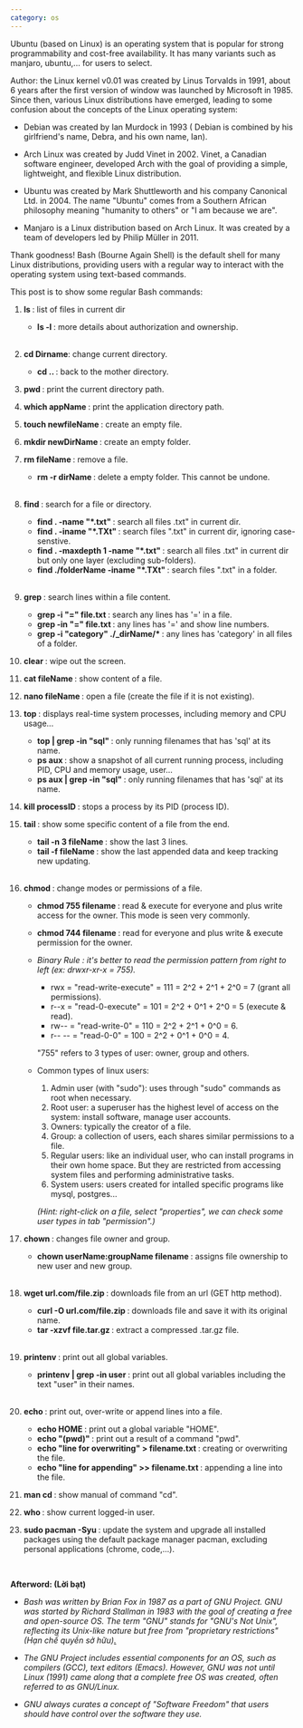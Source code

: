 ```yaml
---
category: os
---
```


Ubuntu (based on Linux) is an operating system that is popular for strong programmability and cost-free availability. It has many variants such as manjaro, ubuntu,... for users to select.

Author: the Linux kernel v0.01 was created by Linus Torvalds in 1991, about 6 years after the first version of window was launched by Microsoft in 1985. Since then, various Linux distributions have emerged, leading to some confusion about the concepts of the Linux operating system:

- Debian was created by Ian Murdock in 1993 ( Debian is combined by his girlfriend's name, Debra, and his own name, Ian).

- Arch Linux was created by Judd Vinet in 2002. Vinet, a Canadian software engineer, developed Arch with the goal of providing a simple, lightweight, and flexible Linux distribution.

- Ubuntu was created by Mark Shuttleworth and his company Canonical Ltd. in 2004. The name "Ubuntu" comes from a Southern African philosophy meaning "humanity to others" or "I am because we are".

- Manjaro is a Linux distribution based on Arch Linux. It was created by a team of developers led by Philip Müller in 2011.

Thank goodness! Bash (Bourne Again Shell) is the default shell for many Linux distributions, providing users with a regular way to interact with the operating system using text-based commands.


This post is to show some regular Bash commands:

1. <b>ls </b>: list of files in current dir
    - <b>ls -l </b>: more details about authorization and ownership.<br><br>

2. <b>cd Dirname</b>: change current directory.
    - <b>cd .. </b>: back to the mother directory.

3. <b>pwd </b>: print the current directory path.

4. <b>which appName </b>: print the application directory path.

5. <b>touch newfileName </b>: create an empty file.

6. <b>mkdir newDirName </b>: create an empty folder.

7. <b>rm fileName </b>: remove a file.
    - <b>rm -r dirName </b>: delete a empty folder. This cannot be undone.<br><br>

8. <b>find </b>: search for a file or directory.
    - <b>find . -name "*.txt" </b>: search all files .txt" in current dir.
    - <b>find . -iname "*.TXt" </b>: search files ".txt" in current dir, ignoring case-senstive.
    - <b>find . -maxdepth 1 -name "*.txt" </b>: search all files .txt" in current dir but only one layer (excluding sub-folders).
    - <b>find ./folderName -iname "*.TXt" </b>: search files ".txt" in a folder.<br><br>

9. <b>grep </b>: search lines within a file content.
    - <b>grep -i "=" file.txt </b>: search any lines has '=' in a file.
    - <b>grep -in "=" file.txt </b>: any lines has '=' and show line numbers.
    - <b>grep -i "category" ./_dirName/* </b>: any lines has 'category' in all files of a folder.

10. <b>clear </b>: wipe out the screen.

11. <b>cat fileName </b>: show content of a file.

12. <b>nano fileName </b>: open a file (create the file if it is not existing).

13. <b>top </b>: displays real-time system processes, including memory and CPU usage...
    - <b>top | grep -in "sql" </b>: only running filenames that has 'sql' at its name.
    - <b>ps aux </b>: show a snapshot of all current running process, including PID, CPU and memory usage, user...
    - <b>ps aux | grep -in "sql" </b>: only running filenames that has 'sql' at its name.

14. <b>kill processID </b>: stops a process by its PID (process ID).

15. <b>tail </b>: show some specific content of a file from the end.
    - <b>tail -n 3 fileName </b>: show the last 3 lines.
    - <b>tail -f fileName </b>: show the last appended data and keep tracking new updating.<br><br>


16. <b>chmod </b>: change modes or permissions of a file.
    - <b>chmod 755 filename </b>: read & execute for everyone and plus write access for the owner. This mode is seen very commonly.
    - <b>chmod 744 filename </b>: read for everyone and plus write & execute permission for the owner.
    - <i>Binary Rule : it's better to read the permission pattern from right to left (ex: drwxr-xr-x = 755).</i>
        - rwx = "read-write-execute" = 111 = 2^2 + 2^1 + 2^0 = 7 (grant all permissions).
        - r--x = "read-0-execute" = 101 = 2^2 + 0^1 + 2^0 = 5 (execute & read).
        - rw-- = "read-write-0" = 110 = 2^2 + 2^1 + 0^0 = 6.
        - r-- -- = "read-0-0" = 100 = 2^2 + 0^1 + 0^0 = 4.
        <p>"755" refers to 3 types of user: owner, group and others.</p>
        <script type="text/typogram">
                  755
                 / | \
        Owner <-+  v  +-> Other
                 Group 

        </script>
    - Common types of linux users:
        1. Admin user (with "sudo"): uses through "sudo" commands as root when necessary.
        2. Root user: a superuser has the highest level of access on the system: install software, manage user accounts.
        3. Owners: typically the creator of a file.
        4. Group: a collection of users, each shares similar permissions to a file.
        5. Regular users: like an individual user, who can install programs in their own home space. But they are restricted from accessing system files and performing administrative tasks.
        6. System users: users created for intalled specific programs like mysql, postgres...
        <p><i>(Hint: right-click on a file, select "properties", we can check some user types in tab "permission".)</i></p>

17. <b>chown </b>: changes file owner and group.
    - <b>chown userName:groupName filename </b>: assigns file ownership to new user and new group.<br><br>

18. <b>wget url.com/file.zip </b>: downloads file from an url (GET http method).
    - <b>curl -O url.com/file.zip </b>: downloads file and save it with its original name.
    - <b>tar -xzvf file.tar.gz </b>: extract a compressed .tar.gz file.<br><br>

19. <b>printenv </b>: print out all global variables.
    - <b>printenv | grep -in user </b>: print out all global variables including the text "user" in their names.<br><br>

20. <b>echo </b>: print out, over-write or append lines into a file.
    - <b>echo HOME </b>: print out a global variable "HOME".
    - <b>echo "(pwd)" </b>: print out a result of a command "pwd".
    - <b>echo "line for overwriting" > filename.txt </b>: creating or overwriting the file.
    - <b>echo "line for appending" >\> filename.txt </b>: appending a line into the file.<br>

21. <b>man cd </b>: show manual of command "cd".

22. <b>who </b>: show current logged-in user.

23. <b>sudo pacman -Syu </b>: update the system and upgrade all installed packages using the default package manager pacman, excluding personal applications (chrome, code,...).

<br>

<b>Afterword: (Lời bạt)</b>

- <i>Bash was written by Brian Fox in 1987 as a part of GNU Project. GNU was started by Richard Stallman in 1983 with the goal of creating a free and open-source OS. The term "GNU" stands for "GNU's Not Unix", reflecting its Unix-like nature but free from "proprietary restrictions" (Hạn chế quyền sở hữu)<a href="https://www.gnu.org/gnu/gnu.html">.</a></i>

- <i>The GNU Project includes essential components for an OS, such as compilers (GCC), text editors (Emacs). However, GNU was not until Linux (1991) came along that a complete free OS was created, often referred to as GNU/Linux.</i><br>

- <i>GNU always curates a concept of "Software Freedom" that users should have control over the software they use.</i>